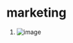 # marketing
1. ![image](https://github.com/user-attachments/assets/1c3764ab-77f6-407e-8e27-43c1988ce496)
